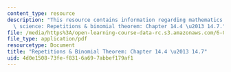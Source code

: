 ```yaml
---
content_type: resource
description: "This resource contains information regarding mathematics for computer\
  \ science: Repetitions & binomial theorem: Chapter 14.4 \u2013 14.7."
file: /media/https%3A/open-learning-course-data-rc.s3.amazonaws.com/6-042j-mathematics-for-computer-science-spring-2015/4d0e150873fef8316a697abbef179af1_MIT6_042JS15_Session26.pdf
file_type: application/pdf
resourcetype: Document
title: "Repetitions & Binomial Theorem: Chapter 14.4 \u2013 14.7"
uid: 4d0e1508-73fe-f831-6a69-7abbef179af1
---
```

